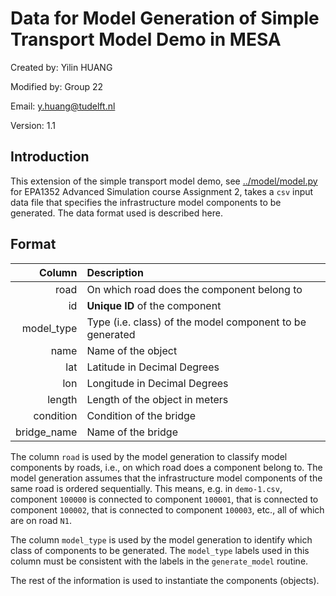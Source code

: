 # Data for Model Generation of Simple Transport Model Demo in MESA

Created by: 
Yilin HUANG 

Modified by:
Group 22

Email:
y.huang@tudelft.nl

Version:
1.1

## Introduction

This extension of the simple transport model demo, see [../model/model.py](../model/model.py) for EPA1352 Advanced Simulation course Assignment 2, takes a `csv` input data file that specifies the infrastructure model components to be generated. The data format used is described here. 

## Format

| Column    | Description   |
|----------:|:--------------|
| road      | On which road does the component belong to |
| id        | **Unique ID** of the component |
| model_type| Type (i.e. class) of the model component to be generated|
| name      | Name of the object |
| lat       | Latitude in Decimal Degrees|
| lon       | Longitude in Decimal Degrees |
| length    | Length of the object in meters |
| condition | Condition of the bridge|
| bridge_name | Name of the bridge|

The column `road` is used by the model generation to classify model components by roads, i.e., on which road does a component belong to. The model generation assumes that the infrastructure model components of the same road is ordered sequentially. This means, e.g. in `demo-1.csv`, component `100000` is connected to component `100001`, that is connected to component `100002`, that is connected to component `100003`, etc., all of which are on road `N1`. 

The column `model_type` is used by the model generation to identify which class of components to be generated. The `model_type` labels used in this column must be consistent with the labels in the `generate_model` routine. 

The rest of the information is used to instantiate the components (objects). 
